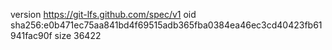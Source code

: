 version https://git-lfs.github.com/spec/v1
oid sha256:e0b471ec75aa841bd4f69515adb365fba0384ea46ec3cd40423fb61941fac90f
size 36422

